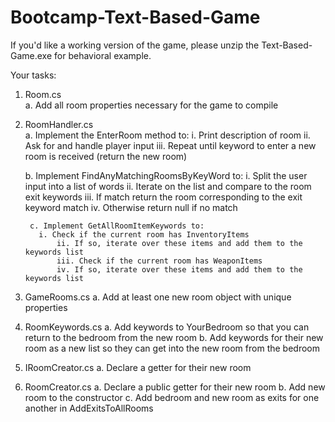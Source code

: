 # Bootcamp-Text-Based-Game
If you'd like a working version of the game, please unzip the Text-Based-Game.exe for behavioral example.

Your tasks:

1. Room.cs 		
    a. Add all room properties necessary for the game to compile
	
2. RoomHandler.cs 	
    a. Implement the EnterRoom method to:
        i. Print description of room
			  ii. Ask for and handle player input
			  iii. Repeat until keyword to enter a new room is received (return the new room)
        
    b. Implement FindAnyMatchingRoomsByKeyWord to:
		    i. Split the user input into a list of words
			  ii. Iterate on the list and compare to the room exit keywords
			  iii. If match return the room corresponding to the exit keyword match
			  iv. Otherwise return null if no match
        
		c. Implement GetAllRoomItemKeywords to:
	      i. Check if the current room has InventoryItems
			  ii. If so, iterate over these items and add them to the keywords list
			  iii. Check if the current room has WeaponItems
			  iv. If so, iterate over these items and add them to the keywords list
		
3. GameRooms.cs 
	  a. Add at least one new room object with unique properties
	
4. RoomKeywords.cs 
    a. Add keywords to YourBedroom so that you can return to the bedroom from the new room
		b. Add keywords for their new room as a new list so they can get into the new room from the bedroom
	
5. IRoomCreator.cs
	  a. Declare a getter for their new room
	
6. RoomCreator.cs 
	  a. Declare a public getter for their new room
		b. Add new room to the constructor
		c. Add bedroom and new room as exits for one another in AddExitsToAllRooms
    
 
